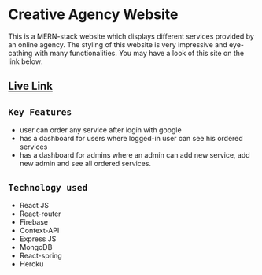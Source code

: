 

# Creative Agency Website

This is a MERN-stack website which displays different services provided by an online agency. The styling of this website is very impressive and eye-cathing with many functionalities. You may have a look of this site on the link below:

## [Live Link](https://creative-agency-f621f.firebaseapp.com/)



## `Key Features`

- user can order any service after login with google
- has a dashboard for users where logged-in user can see his ordered services
- has a dashboard for admins where an admin can add new service, add new admin and see all
  ordered services.

## `Technology used`

- React JS
- React-router
- Firebase
- Context-API
- Express JS
- MongoDB
- React-spring
- Heroku




